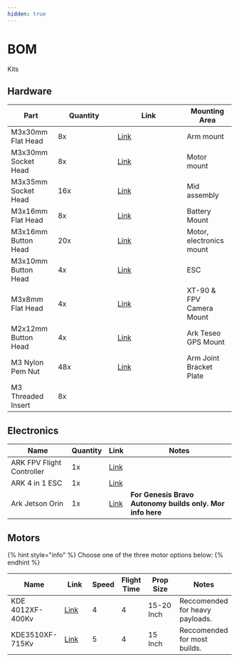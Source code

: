 ```yaml
---
hidden: true
---
```


# BOM

Kits









## Hardware

<table><thead><tr><th>Part</th><th width="118">Quantity</th><th width="140">Link</th><th>Mounting Area</th></tr></thead><tbody><tr><td>M3x30mm Flat Head</td><td>8x</td><td><a href="https://www.mcmaster.com/92125A140/">Link</a></td><td>Arm mount</td></tr><tr><td>M3x30mm Socket Head</td><td>8x</td><td><a href="https://www.mcmaster.com/91292A022/">Link</a></td><td>Motor mount</td></tr><tr><td>M3x35mm Socket Head</td><td>16x</td><td><a href="https://www.mcmaster.com/91292A033/">Link</a></td><td>Mid assembly</td></tr><tr><td>M3x16mm Flat Head</td><td>8x</td><td><a href="https://www.mcmaster.com/92125A134/">Link</a></td><td>Battery Mount</td></tr><tr><td>M3x16mm Button Head</td><td>20x</td><td><a href="https://www.mcmaster.com/92095A184/">Link</a></td><td>Motor, electronics mount</td></tr><tr><td>M3x10mm Button Head</td><td>4x</td><td><a href="https://www.mcmaster.com/92095A182/">Link</a></td><td>ESC</td></tr><tr><td>M3x8mm Flat Head</td><td>4x</td><td><a href="https://www.mcmaster.com/92125A128/">Link</a></td><td>XT-90 &#x26; FPV Camera Mount</td></tr><tr><td>M2x12mm Button Head</td><td>4x</td><td><a href="https://www.mcmaster.com/92095A455/">Link</a></td><td>Ark Teseo GPS Mount</td></tr><tr><td>M3 Nylon Pem Nut</td><td>48x</td><td><a href="https://www.mcmaster.com/96439A530/">Link</a></td><td>Arm Joint Bracket Plate</td></tr><tr><td>M3 Threaded Insert</td><td>8x</td><td></td><td></td></tr></tbody></table>



## Electronics

| Name                      | Quantity | Link                                                                      | Notes                                                     |
| ------------------------- | -------- | ------------------------------------------------------------------------- | --------------------------------------------------------- |
| ARK FPV Flight Controller | 1x       | [Link](https://arkelectron.com/product/ark-fpv-flight-controller/)        |                                                           |
| ARK 4 in 1 ESC            | 1x       | [Link](https://arkelectron.com/product/ark-4in1-esc/)                     |                                                           |
| Ark Jetson Orin           | 1x       | [Link](https://arkelectron.com/product/ark-jetson-orin-nano-ndaa-bundle/) | **For Genesis Bravo Autonomy builds only. Mor info here** |



## Motors

{% hint style="info" %}
Choose one of the three motor options below:
{% endhint %}

<table><thead><tr><th>Name</th><th width="75">Link</th><th data-type="rating" data-max="5">Speed</th><th data-type="rating" data-max="5">Flight Time</th><th width="92">Prop Size</th><th>Notes</th></tr></thead><tbody><tr><td>KDE 4012XF-400Kv</td><td><a href="https://www.kdedirect.com/collections/uas-multi-rotor-brushless-motors/products/kde4012xf-400">Link</a></td><td>4</td><td>4</td><td>15-20 Inch</td><td>Reccomended for heavy payloads.</td></tr><tr><td>KDE3510XF-715Kv</td><td><a href="https://www.kdedirect.com/collections/uas-multi-rotor-brushless-motors/products/kde3510xf-715">Link</a></td><td>5</td><td>4</td><td>15 Inch</td><td>Reccomended for most builds.</td></tr></tbody></table>





